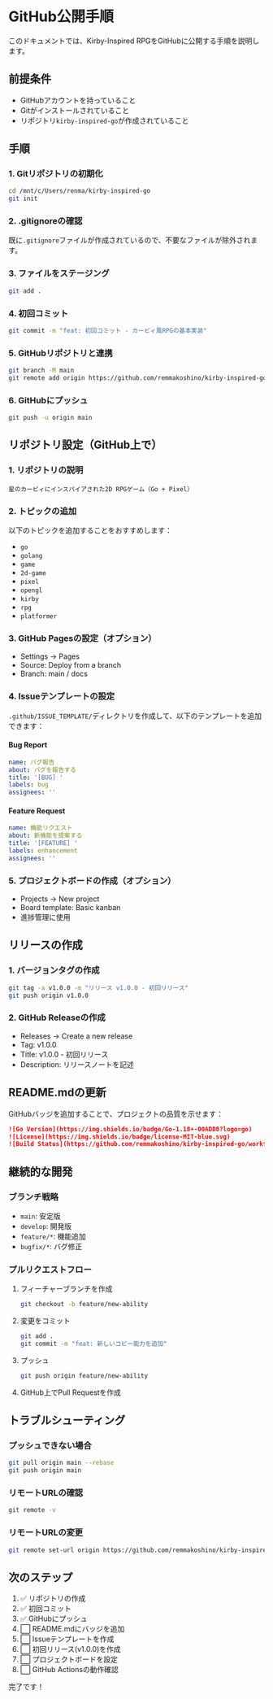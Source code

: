 # GitHub公開手順

このドキュメントでは、Kirby-Inspired RPGをGitHubに公開する手順を説明します。

## 前提条件

- GitHubアカウントを持っていること
- Gitがインストールされていること
- リポジトリ`kirby-inspired-go`が作成されていること

## 手順

### 1. Gitリポジトリの初期化

```bash
cd /mnt/c/Users/renma/kirby-inspired-go
git init
```

### 2. .gitignoreの確認

既に`.gitignore`ファイルが作成されているので、不要なファイルが除外されます。

### 3. ファイルをステージング

```bash
git add .
```

### 4. 初回コミット

```bash
git commit -m "feat: 初回コミット - カービィ風RPGの基本実装"
```

### 5. GitHubリポジトリと連携

```bash
git branch -M main
git remote add origin https://github.com/remmakoshino/kirby-inspired-go.git
```

### 6. GitHubにプッシュ

```bash
git push -u origin main
```

## リポジトリ設定（GitHub上で）

### 1. リポジトリの説明

```
星のカービィにインスパイアされた2D RPGゲーム（Go + Pixel）
```

### 2. トピックの追加

以下のトピックを追加することをおすすめします：
- `go`
- `golang`
- `game`
- `2d-game`
- `pixel`
- `opengl`
- `kirby`
- `rpg`
- `platformer`

### 3. GitHub Pagesの設定（オプション）

- Settings → Pages
- Source: Deploy from a branch
- Branch: main / docs

### 4. Issueテンプレートの設定

`.github/ISSUE_TEMPLATE/`ディレクトリを作成して、以下のテンプレートを追加できます：

#### Bug Report
```yaml
name: バグ報告
about: バグを報告する
title: '[BUG] '
labels: bug
assignees: ''
```

#### Feature Request
```yaml
name: 機能リクエスト
about: 新機能を提案する
title: '[FEATURE] '
labels: enhancement
assignees: ''
```

### 5. プロジェクトボードの作成（オプション）

- Projects → New project
- Board template: Basic kanban
- 進捗管理に使用

## リリースの作成

### 1. バージョンタグの作成

```bash
git tag -a v1.0.0 -m "リリース v1.0.0 - 初回リリース"
git push origin v1.0.0
```

### 2. GitHub Releaseの作成

- Releases → Create a new release
- Tag: v1.0.0
- Title: v1.0.0 - 初回リリース
- Description: リリースノートを記述

## README.mdの更新

GitHubバッジを追加することで、プロジェクトの品質を示せます：

```markdown
![Go Version](https://img.shields.io/badge/Go-1.18+-00ADD8?logo=go)
![License](https://img.shields.io/badge/license-MIT-blue.svg)
![Build Status](https://github.com/remmakoshino/kirby-inspired-go/workflows/Build%20and%20Test/badge.svg)
```

## 継続的な開発

### ブランチ戦略

- `main`: 安定版
- `develop`: 開発版
- `feature/*`: 機能追加
- `bugfix/*`: バグ修正

### プルリクエストフロー

1. フィーチャーブランチを作成
   ```bash
   git checkout -b feature/new-ability
   ```

2. 変更をコミット
   ```bash
   git add .
   git commit -m "feat: 新しいコピー能力を追加"
   ```

3. プッシュ
   ```bash
   git push origin feature/new-ability
   ```

4. GitHub上でPull Requestを作成

## トラブルシューティング

### プッシュできない場合

```bash
git pull origin main --rebase
git push origin main
```

### リモートURLの確認

```bash
git remote -v
```

### リモートURLの変更

```bash
git remote set-url origin https://github.com/remmakoshino/kirby-inspired-go.git
```

## 次のステップ

1. ✅ リポジトリの作成
2. ✅ 初回コミット
3. ✅ GitHubにプッシュ
4. ⬜ README.mdにバッジを追加
5. ⬜ Issueテンプレートを作成
6. ⬜ 初回リリース(v1.0.0)を作成
7. ⬜ プロジェクトボードを設定
8. ⬜ GitHub Actionsの動作確認

完了です！
